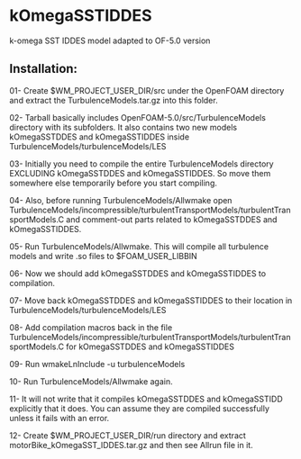 # kOmegaSSTIDDES
k-omega SST IDDES model adapted to OF-5.0 version

Installation:
---------------
01- Create $WM_PROJECT_USER_DIR/src under the OpenFOAM directory 
    and extract the TurbulenceModels.tar.gz into this folder.

02- Tarball basically includes OpenFOAM-5.0/src/TurbulenceModels directory with its subfolders. 
    It also contains two new models kOmegaSSTDDES and kOmegaSSTIDDES 
    inside TurbulenceModels/turbulenceModels/LES

03- Initially you need to compile the entire TurbulenceModels directory 
    EXCLUDING kOmegaSSTDDES and kOmegaSSTIDDES.
    So move them somewhere else temporarily before you start compiling.

04- Also, before running TurbulenceModels/Allwmake open
    TurbulenceModels/incompressible/turbulentTransportModels/turbulentTransportModels.C
    and comment-out parts related to kOmegaSSTDDES and kOmegaSSTIDDES.

05- Run TurbulenceModels/Allwmake. 
    This will compile all turbulence models and write .so files to $FOAM_USER_LIBBIN

06- Now we should add kOmegaSSTDDES and kOmegaSSTIDDES to compilation.

07- Move back kOmegaSSTDDES and kOmegaSSTIDDES to their location in 
    TurbulenceModels/turbulenceModels/LES

08- Add compilation macros back in the file 
    TurbulenceModels/incompressible/turbulentTransportModels/turbulentTransportModels.C
    for kOmegaSSTDDES and kOmegaSSTIDDES

09- Run wmakeLnInclude -u turbulenceModels

10- Run TurbulenceModels/Allwmake again.

11- It will not write that it compiles kOmegaSSTDDES and kOmegaSSTIDD explicitly that it does.
    You can assume they are compiled successfully unless it fails with an error. 
 
12- Create $WM_PROJECT_USER_DIR/run directory and extract
    motorBike_kOmegaSST_IDDES.tar.gz and then see Allrun file in it.
